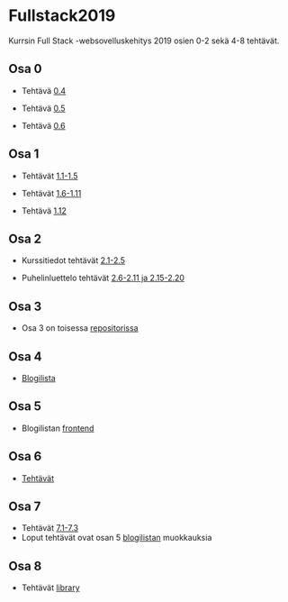# Fullstack2019
Kurrsin Full Stack -websovelluskehitys 2019 osien 0-2 sekä 4-8 tehtävät.

## Osa 0
- Tehtävä [0.4](https://github.com/larimari/Fullstack2019/blob/master/t0_4.png)

- Tehtävä [0.5](https://github.com/larimari/Fullstack2019/blob/master/t0_5single%20page%20app.png)

- Tehtävä [0.6](https://github.com/larimari/Fullstack2019/blob/master/t0_6.png)

## Osa 1
- Tehtävät [1.1-1.5](https://github.com/larimari/Fullstack2019/tree/master/Osa1/tehtava1)

- Tehtävät [1.6-1.11](https://github.com/larimari/Fullstack2019/tree/master/Osa1/unicafe)

- Tehtävä [1.12](https://github.com/larimari/Fullstack2019/tree/master/Osa1/anekdootit)

## Osa 2
- Kurssitiedot tehtävät [2.1-2.5](https://github.com/larimari/Fullstack2019/tree/master/kurssitiedot)

- Puhelinluettelo tehtävät [2.6-2.11 ja 2.15-2.20](https://github.com/larimari/Fullstack2019/tree/master/puhelinluettelo)

## Osa 3
- Osa 3 on toisessa [repositorissa](https://github.com/larimari/Fullstack-osa3)

## Osa 4
- [Blogilista](https://github.com/larimari/Fullstack2019/tree/master/blogilista)

## Osa 5
- Blogilistan [frontend](https://github.com/larimari/Fullstack2019/tree/master/blogilista_frontend/bloglist-frontend)

## Osa 6
- [Tehtävät](https://github.com/larimari/Fullstack2019/tree/master/Osa6)

## Osa 7
- Tehtävät [7.1-7.3](https://github.com/larimari/Fullstack2019/tree/master/Osa7)
- Loput tehtävät ovat osan 5 [blogilistan](https://github.com/larimari/Fullstack2019/tree/master/blogilista_frontend/bloglist-frontend) muokkauksia

## Osa 8
- Tehtävät [library](https://github.com/larimari/Fullstack2019/tree/master/Osa8)
